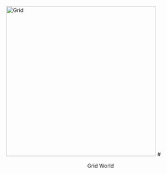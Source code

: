 <img src="https://raw.githubusercontent.com/AlexisRodriguezCS/GridWord/main/Images/Grid.jpg" alt="Grid" height="400">
# <p align="center">Grid World</p>
